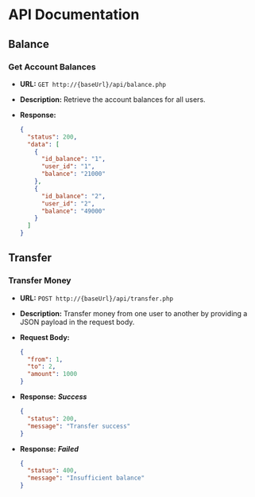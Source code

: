# API Documentation



## Balance

### Get Account Balances

- **URL:** `GET http://{baseUrl}/api/balance.php`

- **Description:** Retrieve the account balances for all users.

- **Response:**
  ```json
  {
    "status": 200,
    "data": [
      {
        "id_balance": "1",
        "user_id": "1",
        "balance": "21000"
      },
      {
        "id_balance": "2",
        "user_id": "2",
        "balance": "49000"
      }
    ]
  }

## Transfer

### Transfer Money

- **URL:** `POST http://{baseUrl}/api/transfer.php`

- **Description:** Transfer money from one user to another by providing a JSON payload in the request body.

- **Request Body:**
  ```json
  {
    "from": 1,
    "to": 2,
    "amount": 1000
  }
  
- **Response:** ***Success***
  ```json
  {
    "status": 200,
    "message": "Transfer success"
  }

- **Response:** ***Failed***
  ```json
  {
    "status": 400,
    "message": "Insufficient balance"
  }
